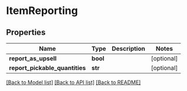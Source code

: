 # ItemReporting

## Properties
Name | Type | Description | Notes
------------ | ------------- | ------------- | -------------
**report_as_upsell** | **bool** |  | [optional] 
**report_pickable_quantities** | **str** |  | [optional] 

[[Back to Model list]](../README.md#documentation-for-models) [[Back to API list]](../README.md#documentation-for-api-endpoints) [[Back to README]](../README.md)


